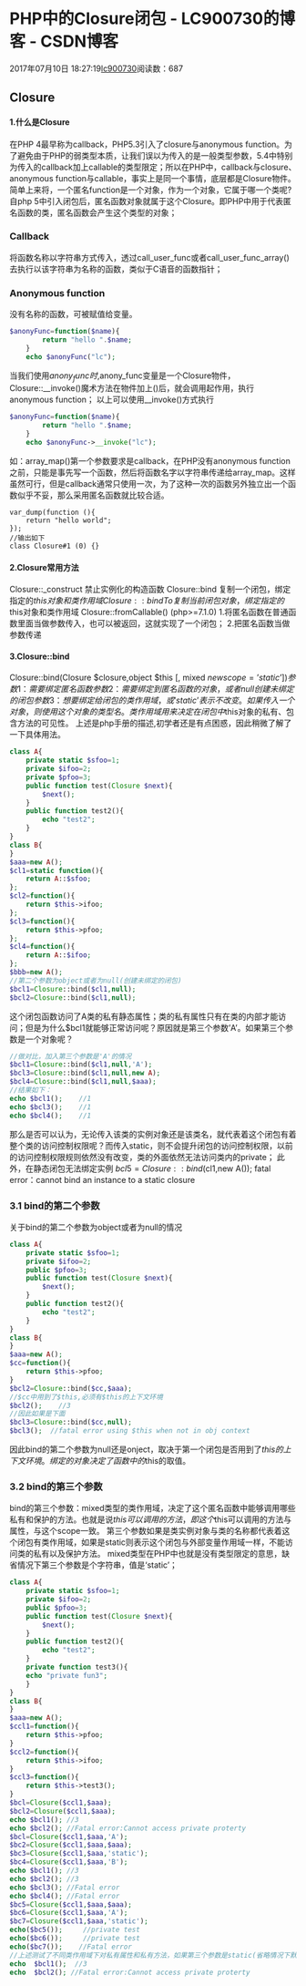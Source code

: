 # PHP中的Closure闭包 - LC900730的博客 - CSDN博客
2017年07月10日 18:27:19[lc900730](https://me.csdn.net/LC900730)阅读数：687
## Closure
#### 1.什么是Closure
在PHP 4最早称为callback，PHP5.3引入了closure与anonymous function。为了避免由于PHP的弱类型本质，让我们误以为传入的是一般类型参数，5.4中特别为传入的callback加上callable的类型限定；所以在PHP中，callback与closure、anonymous function与callable，事实上是同一个事情，底层都是Closure物件。 
简单上来将，一个匿名function是一个对象，作为一个对象，它属于哪一个类呢?自php 5中引入闭包后，匿名函数对象就属于这个Closure。即PHP中用于代表匿名函数的类，匿名函数会产生这个类型的对象；
### Callback
将函数名称以字符串方式传入，透过call_user_func或者call_user_func_array()去执行以该字符串为名称的函数，类似于C语音的函数指针；
### Anonymous function
没有名称的函数，可被赋值给变量。
```php
$anonyFunc=function($name){
        return "hello ".$name;
    }
    echo $anonyFunc("lc");
```
当我们使用$anony_func时,$anony_func变量是一个Closure物件，Closure::__invoke()魔术方法在物件加上()后，就会调用起作用，执行anonymous function； 
以上可以使用__invoke()方式执行
```php
$anonyFunc=function($name){
        return "hello ".$name;
    }
    echo $anonyFunc->__invoke("lc");
```
如：array_map()第一个参数要求是callback，在PHP没有anonymous function之前，只能是事先写一个函数，然后将函数名字以字符串传递给array_map。这样虽然可行，但是callback通常只使用一次，为了这种一次的函数另外独立出一个函数似乎不妥，那么采用匿名函数就比较合适。
```
var_dump(function (){
    return "hello world";
});
//输出如下
class Closure#1 (0) {}
```
#### 2.Closure常用方法
Closure::_construct   禁止实例化的构造函数 
Closure::bind      复制一个闭包，绑定指定的$this对象和类作用域 
Closure::bindTo    复制当前闭包对象，绑定指定的$this对象和类作用域 
Closure::fromCallable() (php>=7.1.0)
1.将匿名函数在普通函数里面当做参数传入，也可以被返回，这就实现了一个闭包； 
2.把匿名函数当做参数传递
#### 3.Closure::bind
Closure::bind(Closure $closure,object $this [, mixed $newscope=’static’])
参数1：需要绑定 匿名函数
参数2：需要绑定到匿名函数的对象，或者null创建未绑定的闭包
参数3：想要绑定给闭包的类作用域，或’static’表示不改变。如果传入一个对象，则使用这个对象的类型名。类作用域用来决定在闭包中$this对象的私有、包含方法的可见性。
上述是php手册的描述,初学者还是有点困惑，因此稍微了解了一下具体用法。
```php
class A{
    private static $sfoo=1;
    private $ifoo=2;
    private $pfoo=3;
    public function test(Closure $next){
        $next();
    }
    public function test2(){
        echo "test2";
    }
}
class B{
}
$aaa=new A();
$cl1=static function(){
    return A::$sfoo;
};
$cl2=function(){
    return $this->ifoo;
};
$cl3=function(){
    return $this->pfoo;
};
$cl4=function(){
    return A::$ifoo;
};
$bbb=new A();
//第二个参数为object或者为null(创建未绑定的闭包)
$bcl1=Closure::bind($cl1,null);  
$bcl2=Closure::bind($cl1,null);
```
这个闭包函数访问了A类的私有静态属性；类的私有属性只有在类的内部才能访问；但是为什么$bcl1就能够正常访问呢？原因就是第三个参数’A’。如果第三个参数是一个对象呢？
```php
//做对比，加入第三个参数是'A'的情况
$bcl1=Closure::bind($cl1,null,'A');
$bcl3=Closure::bind($cl1,null,new A);
$bcl4=Closure::bind($cl1,null,$aaa);
//结果如下：
echo $bcl1();    //1
echo $bcl3();    //1
echo $bcl4();    //1
```
那么是否可以认为，无论传入该类的实例对象还是该类名，就代表着这个闭包有着整个类的访问控制权限呢？而传入static，则不会提升闭包的访问控制权限，以前的访问控制权限规则依然没有改变，类的外面依然无法访问类内的private； 
此外，在静态闭包无法绑定实例 
$bcl5=Closure::bind($cl1,new A()); 
fatal error：cannot bind an instance to a static closure  
### 3.1 bind的第二个参数
关于bind的第二个参数为object或者为null的情况
```php
class A{
    private static $sfoo=1;
    private $ifoo=2;
    public $pfoo=3;
    public function test(Closure $next){
        $next();
    }
    public function test2(){
        echo "test2";
    }
}
class B{
}
$aaa=new A();
$cc=function(){
    return $this->pfoo;
}
$bcl2=Closure::bind($cc,$aaa);
//$cc中用到了$this,必须有$this的上下文环境
$bcl2();    //3
//因此如果是下面
$bcl3=Closure::bind($cc,null);
$bcl3();  //fatal error using $this when not in obj context
```
因此bind的第二个参数为null还是onject，取决于第一个闭包是否用到了$this的上下文环境。 
绑定的对象决定了函数中的$this的取值。
### 3.2 bind的第三个参数
bind的第三个参数：mixed类型的类作用域，决定了这个匿名函数中能够调用哪些私有和保护的方法。也就是说$this可以调用的方法，即这个$this可以调用的方法与属性，与这个scope一致。 
第三个参数如果是类实例对象与类的名称都代表着这个闭包有类作用域，如果是static则表示这个闭包与外部变量作用域一样，不能访问类的私有以及保护方法。 
mixed类型在PHP中也就是没有类型限定的意思，缺省情况下第三个参数是个字符串，值是‘static’；
```php
class A{
    private static $sfoo=1;
    private $ifoo=2;
    public $pfoo=3;
    public function test(Closure $next){
        $next();
    }
    public function test2(){
        echo "test2";
    }
    private function test3(){
    echo "private fun3";
    }
}
class B{
}
$aaa=new A();
$ccl1=function(){
    return $this->pfoo;
}
$ccl2=function(){
    return $this->ifoo;    
}
$ccl3=function(){
    return $this->test3();
}
$bcl=Closure($ccl1,$aaa);
$bcl2=Closure($ccl1,$aaa);
echo $bcl1(); //3
echo $bcl2(); //Fatal error:Cannot access private proterty 
$bcl=Closure($ccl1,$aaa,'A');
$bc2=Closure($ccl1,$aaa,$aaa);
$bc3=Closure($ccl1,$aaa,'static');
$bc4=Closure($ccl1,$aaa,'B');
echo $bcl1(); //3
echo $bcl2(); //3
echo $bcl3(); //Fatal error
echo $bcl4(); //Fatal error
$bc5=Closure($ccl1,$aaa,$aaa);
$bc6=Closure($ccl1,$aaa,'A');
$bc7=Closure($ccl1,$aaa,'static');
echo($bc5());     //private test
echo($bc6());     //private test
echo($bc7());    //Fatal error
//上述测试了不同类作用域下对私有属性和私有方法，如果第三个参数是static(省略情况下默认static)，那么作用域不会提升，不能访问类的私有方法。如果是类名或者类对象，那么该闭包就有着类作用域，可以访问类的私有及受保护的方法；
echo  $bcl1();  //3
echo  $bcl2(); //Fatal error:Cannot access private proterty
```
